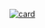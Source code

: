 [![card](https://github-readme-stats.vercel.app/api?username=Karolinecode&theme=radical&show_icons=true)](https://github.com/iuricode/)
